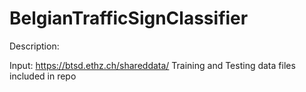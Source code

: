 # BelgianTrafficSignClassifier

Description: 


Input: https://btsd.ethz.ch/shareddata/
       Training and Testing data files included in repo
       
